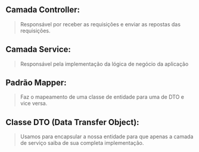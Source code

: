 ## Camada Controller:
> Responsável por receber as requisições e enviar as repostas das requisições.

## Camada Service:
> Responsável pela implementação da lógica de negócio da aplicação

## Padrão Mapper:
> Faz o mapeamento de uma classe de entidade para uma de DTO e vice versa.

## Classe DTO (Data Transfer Object):
> Usamos para encapsular a nossa entidade para que apenas a camada de serviço saiba de sua completa implementação.
